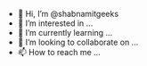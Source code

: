 - 👋 Hi, I’m @shabnamitgeeks
- 👀 I’m interested in ...
- 🌱 I’m currently learning ...
- 💞️ I’m looking to collaborate on ...
- 📫 How to reach me ...

<!---
shabnamitgeeks/shabnamitgeeks is a ✨ special ✨ repository because its `README.md` (this file) appears on your GitHub profile.
You can click the Preview link to take a look at your changes.
--->
